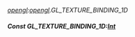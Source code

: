 _[opengl](../../modules/opengl/opengl-module.md):[opengl](../../modules/opengl/opengl-module.md).GL\_TEXTURE\_BINDING\_1D_
##### Const GL\_TEXTURE\_BINDING\_1D:[Int](../../modules/wonkey/wonkey-types-int.md)
